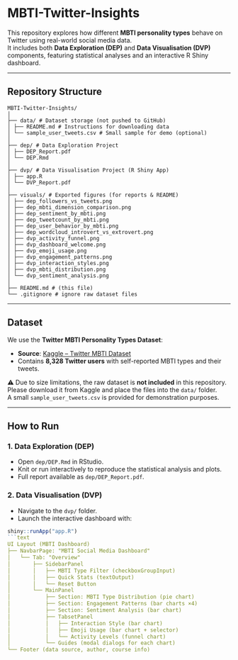 # MBTI-Twitter-Insights  

This repository explores how different **MBTI personality types** behave on Twitter using real-world social media data.  
It includes both **Data Exploration (DEP)** and **Data Visualisation (DVP)** components, featuring statistical analyses and an interactive R Shiny dashboard.  

---

##  Repository Structure  

```text
MBTI-Twitter-Insights/
│
├── data/ # Dataset storage (not pushed to GitHub)
│ ├── README.md # Instructions for downloading data
│ └── sample_user_tweets.csv # Small sample for demo (optional)
│
├── dep/ # Data Exploration Project
│ ├── DEP_Report.pdf
│ └── DEP.Rmd
│
├── dvp/ # Data Visualisation Project (R Shiny App)
│ ├── app.R
│ └── DVP_Report.pdf
│
├── visuals/ # Exported figures (for reports & README)
│ ├── dep_followers_vs_tweets.png
│ ├── dep_mbti_dimension_comparison.png
│ ├── dep_sentiment_by_mbti.png
│ ├── dep_tweetcount_by_mbti.png
│ ├── dep_user_behavior_by_mbti.png
│ ├── dep_wordcloud_introvert_vs_extrovert.png
│ ├── dvp_activity_funnel.png
│ ├── dvp_dashboard_welcome.png
│ ├── dvp_emoji_usage.png
│ ├── dvp_engagement_patterns.png
│ ├── dvp_interaction_styles.png
│ ├── dvp_mbti_distribution.png
│ └── dvp_sentiment_analysis.png
│
├── README.md # (this file)
└── .gitignore # ignore raw dataset files
```


---

## Dataset  

We use the **Twitter MBTI Personality Types Dataset**:  
- **Source**: [Kaggle – Twitter MBTI Dataset](https://www.kaggle.com/datasets/sanketrai/twitter-mbti-dataset/data)  
- Contains **8,328 Twitter users** with self-reported MBTI types and their tweets.  

⚠️ Due to size limitations, the raw dataset is **not included** in this repository.  
Please download it from Kaggle and place the files into the `data/` folder.  
A small `sample_user_tweets.csv` is provided for demonstration purposes.  

---

## How to Run  

### 1. Data Exploration (DEP)
- Open `dep/DEP.Rmd` in RStudio.  
- Knit or run interactively to reproduce the statistical analysis and plots.  
- Full report available as `dep/DEP_Report.pdf`.  

### 2. Data Visualisation (DVP)
- Navigate to the `dvp/` folder.  
- Launch the interactive dashboard with:  

```R
shiny::runApp("app.R")
```text
UI Layout (MBTI Dashboard)
├── NavbarPage: "MBTI Social Media Dashboard"
│   └── Tab: "Overview"
│       ├── SidebarPanel
│       │   ├── MBTI Type Filter (checkboxGroupInput)
│       │   ├── Quick Stats (textOutput)
│       │   └── Reset Button
│       └── MainPanel
│           ├── Section: MBTI Type Distribution (pie chart)
│           ├── Section: Engagement Patterns (bar charts ×4)
│           ├── Section: Sentiment Analysis (bar chart)
│           ├── TabsetPanel
│           │   ├── Interaction Style (bar chart)
│           │   ├── Emoji Usage (bar chart + selector)
│           │   └── Activity Levels (funnel chart)
│           └── Guides (modal dialogs for each chart)
└── Footer (data source, author, course info)
```
